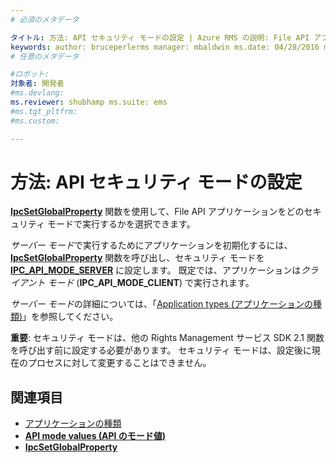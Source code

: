 ```yaml
---
# 必須のメタデータ

タイトル: 方法: API セキュリティ モードの設定 | Azure RMS の説明: File API アプリケーションをどのセキュリティ モードで実行するかを選択します。
keywords: author: bruceperlerms manager: mbaldwin ms.date: 04/28/2016 ms.topic: article ms.prod: azure ms.service: rights-management ms.technology: techgroup-identity ms.assetid: 3B088F14-81C5-4C78-8DED-F5F153353EE0
# 任意のメタデータ

#ロボット:
対象者: 開発者
#ms.devlang:
ms.reviewer: shubhamp ms.suite: ems
#ms.tgt_pltfrm:
#ms.custom:

---
```


# 方法: API セキュリティ モードの設定

[**IpcSetGlobalProperty**](/rights-management/sdk/2.1/api/win/functions#msipc_ipcsetglobalproperty) 関数を使用して、File API アプリケーションをどのセキュリティ モードで実行するかを選択できます。

*サーバー モード*で実行するためにアプリケーションを初期化するには、[**IpcSetGlobalProperty**](/rights-management/sdk/2.1/api/win/functions#msipc_ipcsetglobalproperty) 関数を呼び出し、セキュリティ モードを [**IPC\_API\_MODE\_SERVER**](/rights-management/sdk/2.1/api/win/api%20mode%20values#msipc_api_mode_values_IPC_API_MODE_SERVER) に設定します。 既定では、アプリケーションは*クライアント モード* (**IPC\_API\_MODE\_CLIENT**) で実行されます。

*サーバー モード*の詳細については、「[Application types (アプリケーションの種類)](application-types.md)」を参照してください。

**重要**: セキュリティ モードは、他の Rights Management サービス SDK 2.1 関数を呼び出す前に設定する必要があります。 セキュリティ モードは、設定後に現在のプロセスに対して変更することはできません。

## 関連項目

* [アプリケーションの種類](application-types.md)
* [**API mode values (API のモード値)**](/rights-management/sdk/2.1/api/win/api%20mode%20values#msipc_api_mode_values_IPC_API_MODE_SERVER)
* [**IpcSetGlobalProperty**](/rights-management/sdk/2.1/api/win/functions#msipc_ipcsetglobalproperty)
 

 


<!--HONumber=Jun16_HO2-->


